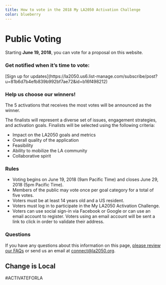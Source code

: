 ```yaml
---
title: How to vote in the 2018 My LA2050 Activation Challenge
color: blueberry
---
```


# Public Voting

Starting **June 19, 2018**, you can vote for a proposal on this website.

### Get notified when it’s time to vote:

<p class="action" markdown="1">
[Sign up for updates](https://la2050.us6.list-manage.com/subscribe/post?u=81b6d7b4efb839b992bf7ae72&id=b16f498212)
</p>

### Help us choose our winners!

The 5 activations that receives the most votes will be announced as the winner.

The finalists will represent a diverse set of issues, engagement strategies, and activation goals. Finalists will be selected using the following criteria:

* Impact on the LA2050 goals and metrics
* Overall quality of the application
* Feasibility
* Ability to mobilize the LA community
* Collaborative spirit

### Rules

* Voting begins on June 19, 2018 (9am Pacific Time) and closes June 29, 2018 (5pm Pacific Time).
* Members of the public may vote once per goal category for a total of five votes.
* Voters must be at least 14 years old and a US resident.
* Voters must log in to participate in the My LA2050 Activation Challenge.
* Voters can use social sign-in via Facebook or Google or can use an email account to register. Voters using an email account will be sent a link to click in order to validate their address.

### Questions

If you have any questions about this information on this page, [please review our FAQs](/rules/#faqs) or send us an email at [connect@la2050.org](mailto:connect@la2050.org).

<section class="tangerine"><div markdown="1">

# Change is <b>L</b>oc<b>a</b>l

<p class="activate-tag">#ACTIVATEFORLA</p>

</div></section>
